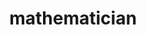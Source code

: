 ---
title: "mathematician"
hashtag: "mathematician"
tags:
  - Occupation
# Need to redirect from old URL https://pinchy.cc/hashtags/mathematician/
---